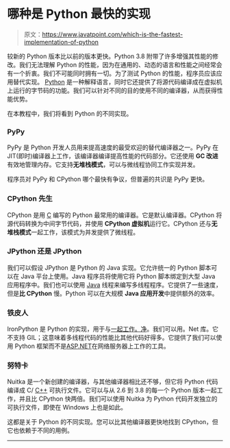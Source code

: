 # 哪种是 Python 最快的实现

> 原文：<https://www.javatpoint.com/which-is-the-fastest-implementation-of-python>

较新的 Python 版本比以前的版本更快。Python 3.8 附带了许多增强其性能的修改。我们无法理解 Python 的性能，因为在通用的、动态的语言和性能之间经常会有一个折衷。我们不可能同时拥有一切。为了测试 Python 的性能，程序员应该应用替代实现。 [Python](https://www.javatpoint.com/python-tutorial) 是一种解释语言，同时它还提供了将源代码编译成在虚拟机上运行的字节码的功能。我们可以针对不同的目的使用不同的编译器，从而获得性能优势。

在本教程中，我们将看到 Python 的不同实现。

### PyPy

PyPy 是 Python 开发人员用来提高速度的最受欢迎的替代编译器之一。PyPy 在 JIT(即时)编译器上工作，该编译器编译提高性能的代码部分。它还使用 **GC 改进**有效地管理内存。它支持**无堆栈模式**，可以与微线程协同工作实现并发。

程序员对 PyPy 和 CPython 哪个最快有争议，但普遍的共识是 PyPy 更快。

### CPython 先生

CPython 是用 [C](https://www.javatpoint.com/c-programming-language-tutorial) 编写的 Python 最常用的编译器。它是默认编译器。CPython 将源代码转换为中间字节代码，并使用 **CPython 虚拟机**运行它。CPython 还与**无堆栈模式**一起工作，该模式为并发提供了微线程。

### JPython 还是 JPython

我们可以假设 JPython 是 Python 的 Java 实现。它允许统一的 Python 脚本可以在 Java 平台上使用。Java 程序员将使用它将 Python 脚本绑定到大型 Java 应用程序中。我们也可以使用 [Java](https://www.javatpoint.com/java-tutorial) 线程来编写多线程程序。它提供了一些速度，但是**比 CPython** 慢。Python 可以在大规模 **Java 应用开发**中提供额外的效率。

### 铁皮人

IronPython 是 Python 的实现，用于与[一起工作。净](https://www.javatpoint.com/net-framework)。我们可以用。Net 库。它不支持 GIL；这意味着多线程代码的性能比其他代码好得多。它提供了我们可以使用 Python 框架而不是[ASP.NET](https://www.javatpoint.com/asp-net-tutorial)在网络服务器上工作的工具。

### 努特卡

Nuitka 是一个新创建的编译器，与其他编译器相比还不够，但它将 Python 代码编译成 C/ [C++](https://www.javatpoint.com/cpp-tutorial) 可执行文件。它可以与从 2.6 到 3.8 的每一个 Python 版本一起工作，并且比 CPython 快两倍。我们可以使用 Nuitka 为 Python 代码开发独立的可执行文件，即使在 Windows 上也是如此。

这都是关于 Python 的不同实现。您可以比其他编译器更快地找到 CPython，但它也依赖于不同的用例。

* * *